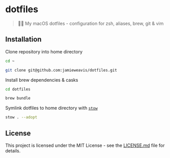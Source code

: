 # dotfiles

> 👨‍💻️ My macOS dotfiles - configuration for zsh, aliases, brew, git & vim

## Installation

Clone repository into home directory
```bash
cd ~

git clone git@github.com:jamieweavis/dotfiles.git
```


Install brew dependencies & casks

```bash
cd dotfiles

brew bundle
```

Symlink dotfiles to home directory with [`stow`](https://www.gnu.org/software/stow/manual/stow.html#:~:text=Then%20in%20order%20to%20determine,or%20directory%20will%20be%20ignored.)

```bash
stow . --adopt
```

## License

This project is licensed under the MIT License - see the [LICENSE.md](LICENSE.md) file for details.
